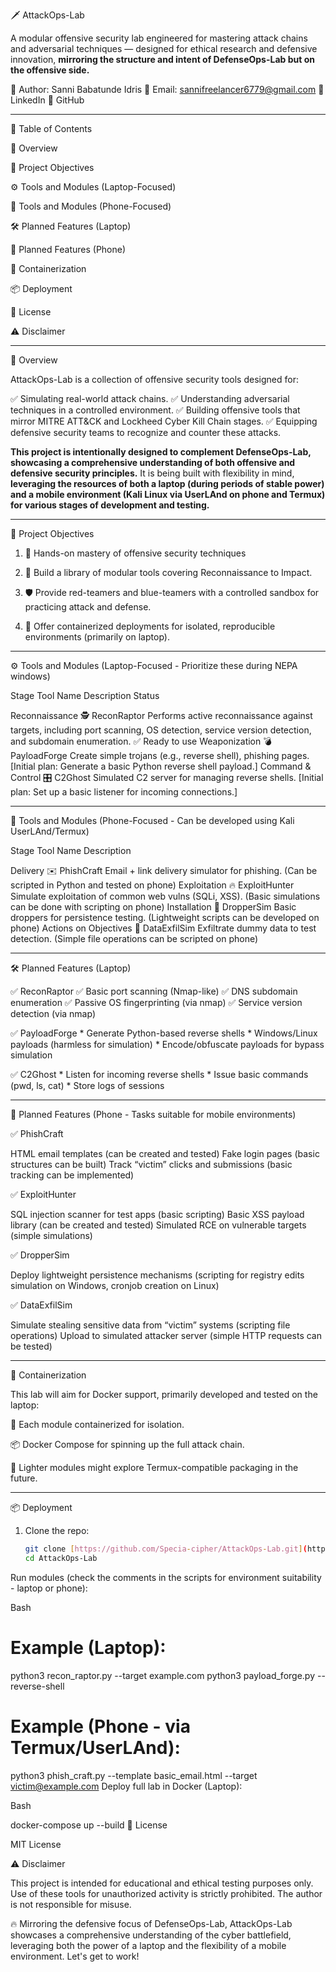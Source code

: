 🗡️ AttackOps-Lab

A modular offensive security lab engineered for mastering attack chains and adversarial techniques — designed for ethical research and defensive innovation, **mirroring the structure and intent of DefenseOps-Lab but on the offensive side.**

📍 Author: Sanni Babatunde Idris
📧 Email: sannifreelancer6779@gmail.com
🔗 LinkedIn
🐙 GitHub


---

📑 Table of Contents

🎯 Overview

🚀 Project Objectives

⚙️ Tools and Modules (Laptop-Focused)

📱 Tools and Modules (Phone-Focused)

🛠️ Planned Features (Laptop)

📱 Planned Features (Phone)

🐳 Containerization

📦 Deployment

📜 License

⚠️ Disclaimer


---

🎯 Overview

AttackOps-Lab is a collection of offensive security tools designed for:

✅ Simulating real-world attack chains.
✅ Understanding adversarial techniques in a controlled environment.
✅ Building offensive tools that mirror MITRE ATT&CK and Lockheed Cyber Kill Chain stages.
✅ Equipping defensive security teams to recognize and counter these attacks.

**This project is intentionally designed to complement DefenseOps-Lab, showcasing a comprehensive understanding of both offensive and defensive security principles.** It is being built with flexibility in mind, **leveraging the resources of both a laptop (during periods of stable power) and a mobile environment (Kali Linux via UserLAnd on phone and Termux) for various stages of development and testing.**


---

🚀 Project Objectives

1. 🎯 Hands-on mastery of offensive security techniques


2. 🏹 Build a library of modular tools covering Reconnaissance to Impact.


3. 🛡️ Provide red-teamers and blue-teamers with a controlled sandbox for practicing attack and defense.


4. 🐳 Offer containerized deployments for isolated, reproducible environments (primarily on laptop).


---

⚙️ Tools and Modules (Laptop-Focused - Prioritize these during NEPA windows)

Stage	Tool Name	Description	Status

Reconnaissance	🕵️ ReconRaptor	Performs active reconnaissance against targets, including port scanning, OS detection, service version detection, and subdomain enumeration.	✅ Ready to use
Weaponization	💣 PayloadForge	Create simple trojans (e.g., reverse shell), phishing pages.	[Initial plan: Generate a basic Python reverse shell payload.]
Command & Control	🎛️ C2Ghost	Simulated C2 server for managing reverse shells.	[Initial plan: Set up a basic listener for incoming connections.]


---

📱 Tools and Modules (Phone-Focused - Can be developed using Kali UserLAnd/Termux)

Stage	Tool Name	Description

Delivery	✉️ PhishCraft	Email + link delivery simulator for phishing. (Can be scripted in Python and tested on phone)
Exploitation	🔥 ExploitHunter	Simulate exploitation of common web vulns (SQLi, XSS). (Basic simulations can be done with scripting on phone)
Installation	🐛 DropperSim	Basic droppers for persistence testing. (Lightweight scripts can be developed on phone)
Actions on Objectives	📂 DataExfilSim	Exfiltrate dummy data to test detection. (Simple file operations can be scripted on phone)


---

🛠️ Planned Features (Laptop)

✅ ReconRaptor
    ✅ Basic port scanning (Nmap-like)
    ✅ DNS subdomain enumeration
    ✅ Passive OS fingerprinting (via nmap)
    ✅ Service version detection (via nmap)

✅ PayloadForge
    * Generate Python-based reverse shells
    * Windows/Linux payloads (harmless for simulation)
    * Encode/obfuscate payloads for bypass simulation

✅ C2Ghost
    * Listen for incoming reverse shells
    * Issue basic commands (pwd, ls, cat)
    * Store logs of sessions


---

📱 Planned Features (Phone - Tasks suitable for mobile environments)

✅ PhishCraft

HTML email templates (can be created and tested)
Fake login pages (basic structures can be built)
Track “victim” clicks and submissions (basic tracking can be implemented)


✅ ExploitHunter

SQL injection scanner for test apps (basic scripting)
Basic XSS payload library (can be created and tested)
Simulated RCE on vulnerable targets (simple simulations)


✅ DropperSim

Deploy lightweight persistence mechanisms (scripting for registry edits simulation on Windows, cronjob creation on Linux)


✅ DataExfilSim

Simulate stealing sensitive data from “victim” systems (scripting file operations)
Upload to simulated attacker server (simple HTTP requests can be tested)


---

🐳 Containerization

This lab will aim for Docker support, primarily developed and tested on the laptop:

🐳 Each module containerized for isolation.

📦 Docker Compose for spinning up the full attack chain.

📱 Lighter modules might explore Termux-compatible packaging in the future.


---

📦 Deployment

1. Clone the repo:

   ```bash
   git clone [https://github.com/Specia-cipher/AttackOps-Lab.git](https://github.com/Specia-cipher/AttackOps-Lab.git)
   cd AttackOps-Lab
Run modules (check the comments in the scripts for environment suitability - laptop or phone):

Bash

# Example (Laptop):
python3 recon_raptor.py --target example.com
python3 payload_forge.py --reverse-shell

# Example (Phone - via Termux/UserLAnd):
python3 phish_craft.py --template basic_email.html --target victim@example.com
Deploy full lab in Docker (Laptop):

Bash

docker-compose up --build
📜 License

MIT License

⚠️ Disclaimer

This project is intended for educational and ethical testing purposes only. Use of these tools for unauthorized activity is strictly prohibited. The author is not responsible for misuse.

🔥 Mirroring the defensive focus of DefenseOps-Lab, AttackOps-Lab showcases a comprehensive understanding of the cyber battlefield, leveraging both the power of a laptop and the flexibility of a mobile environment. Let's get to work!
